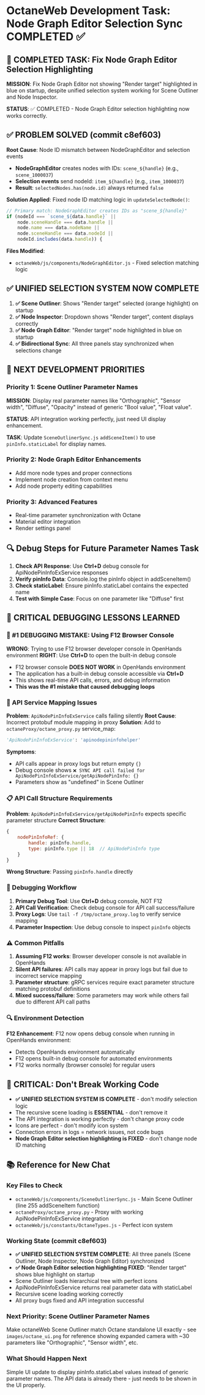 # OctaneWeb Development Task: Node Graph Editor Selection Sync COMPLETED ✅

## 🎯 COMPLETED TASK: Fix Node Graph Editor Selection Highlighting

**MISSION**: Fix Node Graph Editor not showing "Render target" highlighted in blue on startup, despite unified selection system working for Scene Outliner and Node Inspector.

**STATUS**: ✅ COMPLETED - Node Graph Editor selection highlighting now works correctly.

## ✅ PROBLEM SOLVED (commit c8ef603)

**Root Cause**: Node ID mismatch between NodeGraphEditor and selection events
- **NodeGraphEditor** creates nodes with IDs: `scene_${handle}` (e.g., `scene_1000037`)
- **Selection events** send nodeId: `item_${handle}` (e.g., `item_1000037`)
- **Result**: `selectedNodes.has(node.id)` always returned `false`

**Solution Applied**: Fixed node ID matching logic in `updateSelectedNode()`:
```javascript
// Primary match: NodeGraphEditor creates IDs as "scene_${handle}"
if (nodeId === `scene_${data.handle}` ||
    node.sceneHandle === data.handle || 
    node.name === data.nodeName ||
    node.sceneHandle === data.nodeId || 
    nodeId.includes(data.handle)) {
```

**Files Modified**:
- `octaneWeb/js/components/NodeGraphEditor.js` - Fixed selection matching logic

## ✅ UNIFIED SELECTION SYSTEM NOW COMPLETE

1. **✅ Scene Outliner**: Shows "Render target" selected (orange highlight) on startup
2. **✅ Node Inspector**: Dropdown shows "Render target", content displays correctly  
3. **✅ Node Graph Editor**: "Render target" node highlighted in blue on startup
4. **✅ Bidirectional Sync**: All three panels stay synchronized when selections change

## 🎯 NEXT DEVELOPMENT PRIORITIES

### **Priority 1: Scene Outliner Parameter Names**
**MISSION**: Display real parameter names like "Orthographic", "Sensor width", "Diffuse", "Opacity" instead of generic "Bool value", "Float value".

**STATUS**: API integration working perfectly, just need UI display enhancement.

**TASK**: Update `SceneOutlinerSync.js` `addSceneItem()` to use `pinInfo.staticLabel` for display names.

### **Priority 2: Node Graph Editor Enhancements**
- Add more node types and proper connections
- Implement node creation from context menu
- Add node property editing capabilities

### **Priority 3: Advanced Features**
- Real-time parameter synchronization with Octane
- Material editor integration
- Render settings panel

## 🔍 Debug Steps for Future Parameter Names Task

1. **Check API Response**: Use **Ctrl+D** debug console for ApiNodePinInfoExService responses
2. **Verify pinInfo Data**: Console.log the pinInfo object in addSceneItem()
3. **Check staticLabel**: Ensure pinInfo.staticLabel contains the expected name
4. **Test with Simple Case**: Focus on one parameter like "Diffuse" first

## 🚨 CRITICAL DEBUGGING LESSONS LEARNED

### **🛑 #1 DEBUGGING MISTAKE: Using F12 Browser Console**

**WRONG**: Trying to use F12 browser developer console in OpenHands environment
**RIGHT**: Use **Ctrl+D** to open the built-in debug console

- F12 browser console **DOES NOT WORK** in OpenHands environment
- The application has a built-in debug console accessible via **Ctrl+D**
- This shows real-time API calls, errors, and debug information
- **This was the #1 mistake that caused debugging loops**

### **🔧 API Service Mapping Issues**

**Problem**: `ApiNodePinInfoExService` calls failing silently
**Root Cause**: Incorrect protobuf module mapping in proxy
**Solution**: Add to `octaneProxy/octane_proxy.py` service_map:
```python
'ApiNodePinInfoExService': 'apinodepininfohelper'
```

**Symptoms**:
- API calls appear in proxy logs but return empty `{}`
- Debug console shows `❌ SYNC API call failed for ApiNodePinInfoExService/getApiNodePinInfo: {}`
- Parameters show as "undefined" in Scene Outliner

### **📋 API Call Structure Requirements**

**Problem**: `ApiNodePinInfoExService/getApiNodePinInfo` expects specific parameter structure
**Correct Structure**:
```javascript
{
    nodePinInfoRef: {
        handle: pinInfo.handle,
        type: pinInfo.type || 18  // ApiNodePinInfo type
    }
}
```

**Wrong Structure**: Passing `pinInfo.handle` directly

### **🐛 Debugging Workflow**

1. **Primary Debug Tool**: Use **Ctrl+D** debug console, NOT F12
2. **API Call Verification**: Check debug console for API call success/failure
3. **Proxy Logs**: Use `tail -f /tmp/octane_proxy.log` to verify service mapping
4. **Parameter Inspection**: Use debug console to inspect `pinInfo` objects

### **⚠️ Common Pitfalls**

1. **Assuming F12 works**: Browser developer console is not available in OpenHands
2. **Silent API failures**: API calls may appear in proxy logs but fail due to incorrect service mapping
3. **Parameter structure**: gRPC services require exact parameter structure matching protobuf definitions
4. **Mixed success/failure**: Some parameters may work while others fail due to different API call paths

### **🔍 Environment Detection**

**F12 Enhancement**: F12 now opens debug console when running in OpenHands environment:
- Detects OpenHands environment automatically
- F12 opens built-in debug console for automated environments
- F12 works normally (browser console) for regular users

## 🚨 CRITICAL: Don't Break Working Code

- **✅ UNIFIED SELECTION SYSTEM IS COMPLETE** - don't modify selection logic
- The recursive scene loading is **ESSENTIAL** - don't remove it
- The API integration is working perfectly - don't change proxy code
- Icons are perfect - don't modify icon system
- Connection errors in logs = network issues, not code bugs
- **Node Graph Editor selection highlighting is FIXED** - don't change node ID matching

## 📚 Reference for New Chat

### Key Files to Check
- `octaneWeb/js/components/SceneOutlinerSync.js` - Main Scene Outliner (line 255 addSceneItem function)
- `octaneProxy/octane_proxy.py` - Proxy with working ApiNodePinInfoExService integration
- `octaneWeb/js/constants/OctaneTypes.js` - Perfect icon system

### Working State (commit c8ef603)
- **✅ UNIFIED SELECTION SYSTEM COMPLETE**: All three panels (Scene Outliner, Node Inspector, Node Graph Editor) synchronized
- **✅ Node Graph Editor selection highlighting FIXED**: "Render target" shows blue highlight on startup
- Scene Outliner loads hierarchical tree with perfect icons
- ApiNodePinInfoExService returns real parameter data with staticLabel
- Recursive scene loading working correctly
- All proxy bugs fixed and API integration successful

### Next Priority: Scene Outliner Parameter Names
Make octaneWeb Scene Outliner match Octane standalone UI exactly - see `images/octane_ui.png` for reference showing expanded camera with ~30 parameters like "Orthographic", "Sensor width", etc.

### What Should Happen Next
Simple UI update to display pinInfo.staticLabel values instead of generic parameter names. The API data is already there - just needs to be shown in the UI properly.